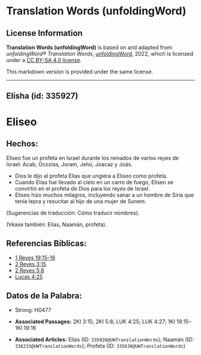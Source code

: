 # Translation Words (unfoldingWord)

## License Information

**Translation Words (unfoldingWord)** is based on and adapted from: _unfoldingWord® Translation Words_, [unfoldingWord](https://unfoldingword.org/utw), 2022, which is licensed under a [CC BY-SA 4.0 license](https://creativecommons.org/licenses/by-sa/4.0/legalcode.en).

This markdown version is provided under the same license.



--------------------------------

## Elisha (id: 335927)

Eliseo
======

Hechos:
-------

Eliseo fue un profeta en Israel durante los reinados de varios reyes de Israel: Acab, Ocozías, Joram, Jehú, Joacaz y Joás.

* Dios le dijo al profeta Elías que ungiera a Eliseo como profeta.
* Cuando Elías fue llevado al cielo en un carro de fuego, Eliseo se convirtió en el profeta de Dios para los reyes de Israel.
* Eliseo hizo muchos milagros, incluyendo sanar a un hombre de Siria que tenía lepra y resucitar al hijo de una mujer de Sunem.

(Sugerencias de traducción: Cómo traducir nombres).

(Véase también: Elías, Naamán, profeta).

Referencias Bíblicas:
---------------------

* [1 Reyes 19:15–16](https://ref.ly/1Kgs19:15-1Kgs19:16)
* [2 Reyes 3:15](https://ref.ly/2Kgs3:15)
* [2 Reyes 5:8](https://ref.ly/2Kgs5:8)
* [Lucas 4:25](https://ref.ly/Luke4:25)

Datos de la Palabra:
--------------------

* Strong: H0477

* **Associated Passages:** 2KI 3:15; 2KI 5:8; LUK 4:25; LUK 4:27; 1KI 19:15–1KI 19:16
* **Associated Articles:** Elías (ID: `335926@UWTranslationWords`); Naamán (ID: `336233@UWTranslationWords`); Profeta (ID: `335638@UWTranslationWords`)

